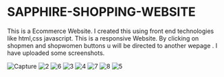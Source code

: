 # SAPPHIRE-SHOPPING-WEBSITE
This is a Ecommerce Website. I created this using front end technologies like html,css javascript. This is a responsive Website.
By clicking on shopmen and shopwomen buttons u will be directed to another wepage .
I have uploaded some screenshots.

![Capture](https://user-images.githubusercontent.com/91307741/180406092-25f3d11c-6739-4862-ab7e-49b7f347368b.PNG)
![2](https://user-images.githubusercontent.com/91307741/180406141-dfb447dd-eb85-4ecf-adb6-66f0f954542e.PNG)
![6](https://user-images.githubusercontent.com/91307741/180406195-1111d69b-bb38-4a91-96d4-67324a963b6e.PNG)
![3](https://user-images.githubusercontent.com/91307741/180406196-029a6f6a-c8d2-4ee5-bf38-e108a2debc3f.PNG)
![4](https://user-images.githubusercontent.com/91307741/180406233-7ef11356-f7f1-4c50-a637-fb59135dc272.PNG)
![7](https://user-images.githubusercontent.com/91307741/180406250-82a2b9b8-b34c-4a11-9655-69f640a1ed1b.PNG)
![8](https://user-images.githubusercontent.com/91307741/180406377-ed94a383-5ad2-4255-85f6-44ae130b3d78.PNG)
![5](https://user-images.githubusercontent.com/91307741/180406114-8f655e23-5294-4d33-85bd-140609e69070.PNG)

